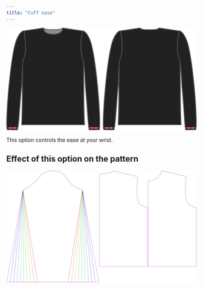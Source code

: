 ```yaml
---
title: "Cuff ease"
---
```


![The cuff ease factor on Brian](./cuffease.svg)

This option controls the ease at your wrist.

## Effect of this option on the pattern

![This image shows the effect of this option by superimposing several variants that have a different value for this option](brian_cuffease_sample.svg "Effect of this option on the pattern")
